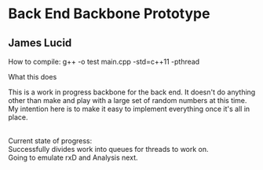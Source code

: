 # Back End Backbone Prototype
## James Lucid

<p>How to compile: g++ -o test main.cpp -std=c++11 -pthread</p>

<p> What this does </p>
This is a work in progress backbone for the back end. It doesn't do anything other than make and play with a large set of random numbers at this time.<br>
My intention here is to make it easy to implement everything once it's all in place.<br><br>

<p> Current state of progress: <br>
Successfully divides work into queues for threads to work on.<br>
Going to emulate rxD and Analysis next.
